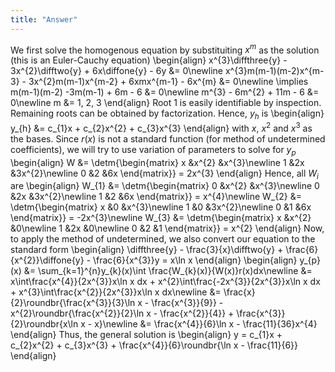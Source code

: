 ```yaml
---
title: "Answer"
---
```


We first solve the homogenous equation by substituiting $x^{m}$ as the solution (this is an Euler-Cauchy equation)
\begin{align}
    x^{3}\diffthree{y} - 3x^{2}\difftwo{y} + 6x\diffone{y} - 6y &= 0\newline
    x^{3}m(m-1)(m-2)x^{m-3} - 3x^{2}m(m-1)x^{m-2} + 6xmx^{m-1} - 6x^{m} &= 0\newline
    \implies m(m-1)(m-2) -3m(m-1) + 6m - 6 &= 0\newline
    m^{3} - 6m^{2} + 11m - 6 &= 0\newline
    m &= 1, 2, 3
\end{align}
Root 1 is easily identifiable by inspection. Remaining roots can be obtained by factorization. Hence, $y_{h}$ is
\begin{align}
    y_{h} &= c_{1}x + c_{2}x^{2} + c_{3}x^{3}
\end{align}
with $x$, $x^{2}$ and $x^{3}$ as the bases. Since $r(x)$ is not a standard function (for method of undetermined coefficients), we will try to use variation of parameters to solve for $y_{p}$
\begin{align}
    W &= \detm{\begin{matrix}
        x &x^{2} &x^{3}\newline
        1 &2x &3x^{2}\newline
        0 &2 &6x
    \end{matrix}} = 2x^{3}
\end{align}
Hence, all $W_{i}$ are
\begin{align}
    W_{1} &= \detm{\begin{matrix}
        0 &x^{2} &x^{3}\newline
        0 &2x &3x^{2}\newline
        1 &2 &6x
    \end{matrix}} = x^{4}\newline
    W_{2} &= \detm{\begin{matrix}
        x &0 &x^{3}\newline
        1 &0 &3x^{2}\newline
        0 &1 &6x
    \end{matrix}} = -2x^{3}\newline
    W_{3} &= \detm{\begin{matrix}
        x &x^{2} &0\newline
        1 &2x &0\newline
        0 &2 &1
    \end{matrix}} = x^{2}
\end{align}
Now, to apply the method of undetermined, we also convert our equation to the standard form
\begin{align}
    \diffthree{y} - \frac{3}{x}\difftwo{y} + \frac{6}{x^{2}}\diffone{y} - \frac{6}{x^{3}}y = x\ln x
\end{align}
\begin{align}
    y_{p}(x) &= \sum_{k=1}^{n}y_{k}(x)\int \frac{W_{k}(x)}{W(x)}r(x)dx\newline
    &= x\int\frac{x^{4}}{2x^{3}}x\ln x dx + x^{2}\int\frac{-2x^{3}}{2x^{3}}x\ln x dx + x^{3}\int\frac{x^{2}}{2x^{3}}x\ln x dx\newline
    &= \frac{x}{2}\roundbr{\frac{x^{3}}{3}\ln x - \frac{x^{3}}{9}} - x^{2}\roundbr{\frac{x^{2}}{2}\ln x - \frac{x^{2}}{4}} + \frac{x^{3}}{2}\roundbr{x\ln x - x}\newline
    &= \frac{x^{4}}{6}\ln x - \frac{11}{36}x^{4}
\end{align}
Thus, the general solution is
\begin{align}
    y = c_{1}x + c_{2}x^{2} + c_{3}x^{3} + \frac{x^{4}}{6}\roundbr{\ln x - \frac{11}{6}}
\end{align}
